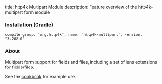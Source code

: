 title: http4k Multipart Module
description: Feature overview of the http4k-multipart form module

### Installation (Gradle)
```compile group: "org.http4k", name: "http4k-multipart", version: "3.208.0"```

### About

Multipart form support for fields and files, including a set of lens extensions for fields/files.

See the [cookbook](/cookbook/multipart_forms/) for example use.
